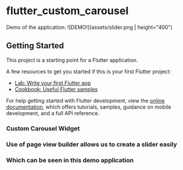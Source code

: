 # flutter_custom_carousel

Demo of the application:
![DEMO!](assets/slider.png | height="400")

## Getting Started

This project is a starting point for a Flutter application.

A few resources to get you started if this is your first Flutter project:

- [Lab: Write your first Flutter app](https://docs.flutter.dev/get-started/codelab)
- [Cookbook: Useful Flutter samples](https://docs.flutter.dev/cookbook)

For help getting started with Flutter development, view the
[online documentation](https://docs.flutter.dev/), which offers tutorials,
samples, guidance on mobile development, and a full API reference.

### Custom Carousel Widget
### Use of page view builder allows us to create a slider easily 
### Which can be seen in this demo application
